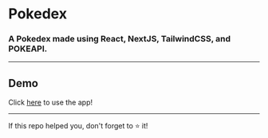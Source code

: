 # Pokedex

### A Pokedex made using React, NextJS, TailwindCSS, and POKEAPI.

---

## Demo

Click [here](https://pokedex-react-rhamzax.vercel.app/) to use the app!

---

If this repo helped you, don't forget to ⭐ it!
